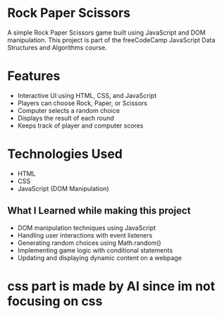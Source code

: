 
# Rock Paper Scissors

A simple Rock Paper Scissors game built using JavaScript and DOM manipulation. This project is part of the freeCodeCamp JavaScript Data Structures and Algorithms course.

# Features
- Interactive UI using HTML, CSS, and JavaScript
- Players can choose Rock, Paper, or Scissors
- Computer selects a random choice
- Displays the result of each round
- Keeps track of player and computer scores

# Technologies Used
- HTML
- CSS
- JavaScript (DOM Manipulation)

## What I Learned while making this project
- DOM manipulation techniques using JavaScript
- Handling user interactions with event listeners
- Generating random choices using Math.random()
- Implementing game logic with conditional statements
- Updating and displaying dynamic content on a webpage

# css part is made by AI since im not focusing on css






